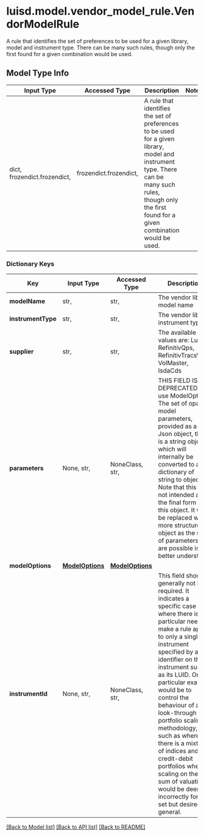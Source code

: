 # luisd.model.vendor_model_rule.VendorModelRule

A rule that identifies the set of preferences to be used for a given library, model and instrument type.  There can be many such rules, though only the first found for a given combination would be used.

## Model Type Info
Input Type | Accessed Type | Description | Notes
------------ | ------------- | ------------- | -------------
dict, frozendict.frozendict,  | frozendict.frozendict,  | A rule that identifies the set of preferences to be used for a given library, model and instrument type.  There can be many such rules, though only the first found for a given combination would be used. | 

### Dictionary Keys
Key | Input Type | Accessed Type | Description | Notes
------------ | ------------- | ------------- | ------------- | -------------
**modelName** | str,  | str,  | The vendor library model name | 
**instrumentType** | str,  | str,  | The vendor library instrument type | 
**supplier** | str,  | str,  | The available values are: Lusid, RefinitivQps, RefinitivTracsWeb, VolMaster, IsdaCds | must be one of ["Lusid", "RefinitivQps", "RefinitivTracsWeb", "VolMaster", "IsdaCds", ] 
**parameters** | None, str,  | NoneClass, str,  | THIS FIELD IS DEPRECATED - use ModelOptions  The set of opaque model parameters, provided as a Json object, that is a string object which will internally be converted to a dictionary of string to object.  Note that this is not intended as the final form of this object. It will be replaced with a more structured object as the set of parameters that are possible is  better understood. | [optional] 
**modelOptions** | [**ModelOptions**](ModelOptions.md) | [**ModelOptions**](ModelOptions.md) |  | [optional] 
**instrumentId** | None, str,  | NoneClass, str,  | This field should generally not be required. It indicates a specific case where there is a particular need to make a rule apply to only a single instrument  specified by an identifier on that instrument such as its LUID. One particular example would be to control the behaviour of a look-through portfolio scaling  methodology, such as where there is a mixture of indices and credit-debit portfolios where scaling on the sum of valuation would be deemed incorrectly for one  set but desired in general. | [optional] 

[[Back to Model list]](../../README.md#documentation-for-models) [[Back to API list]](../../README.md#documentation-for-api-endpoints) [[Back to README]](../../README.md)

